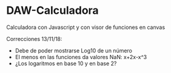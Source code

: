# DAW-Calculadora
Calculadora con Javascript y con visor de funciones en canvas

Correcciones 13/11/18:
- Debe de poder mostrarse Log10 de un número
- El menos en las funciones da valores NaN: x+2x-x^3
- ¿Los logaritmos en base 10 y en base 2?
